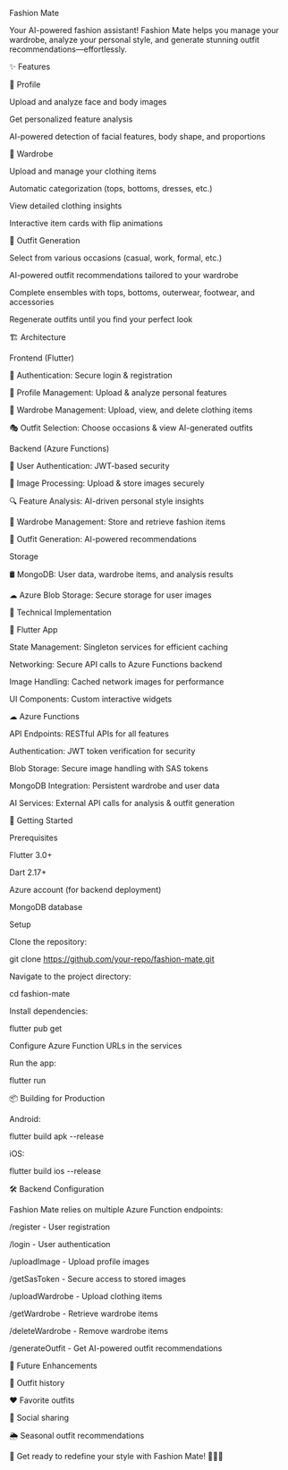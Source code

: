 Fashion Mate

Your AI-powered fashion assistant! Fashion Mate helps you manage your wardrobe, analyze your personal style, and generate stunning outfit recommendations—effortlessly.

✨ Features

👤 Profile

Upload and analyze face and body images

Get personalized feature analysis

AI-powered detection of facial features, body shape, and proportions

👗 Wardrobe

Upload and manage your clothing items

Automatic categorization (tops, bottoms, dresses, etc.)

View detailed clothing insights

Interactive item cards with flip animations

🎨 Outfit Generation

Select from various occasions (casual, work, formal, etc.)

AI-powered outfit recommendations tailored to your wardrobe

Complete ensembles with tops, bottoms, outerwear, footwear, and accessories

Regenerate outfits until you find your perfect look

🏗 Architecture

Frontend (Flutter)

🔐 Authentication: Secure login & registration

👤 Profile Management: Upload & analyze personal features

👕 Wardrobe Management: Upload, view, and delete clothing items

🎭 Outfit Selection: Choose occasions & view AI-generated outfits

Backend (Azure Functions)

🔑 User Authentication: JWT-based security

📸 Image Processing: Upload & store images securely

🔍 Feature Analysis: AI-driven personal style insights

👗 Wardrobe Management: Store and retrieve fashion items

🤖 Outfit Generation: AI-powered recommendations

Storage

🛢 MongoDB: User data, wardrobe items, and analysis results

☁ Azure Blob Storage: Secure storage for user images

🔧 Technical Implementation

📱 Flutter App

State Management: Singleton services for efficient caching

Networking: Secure API calls to Azure Functions backend

Image Handling: Cached network images for performance

UI Components: Custom interactive widgets

☁ Azure Functions

API Endpoints: RESTful APIs for all features

Authentication: JWT token verification for security

Blob Storage: Secure image handling with SAS tokens

MongoDB Integration: Persistent wardrobe and user data

AI Services: External API calls for analysis & outfit generation

🚀 Getting Started

Prerequisites

Flutter 3.0+

Dart 2.17+

Azure account (for backend deployment)

MongoDB database

Setup

Clone the repository:

git clone https://github.com/your-repo/fashion-mate.git

Navigate to the project directory:

cd fashion-mate

Install dependencies:

flutter pub get

Configure Azure Function URLs in the services

Run the app:

flutter run

📦 Building for Production

Android:

flutter build apk --release

iOS:

flutter build ios --release

🛠 Backend Configuration

Fashion Mate relies on multiple Azure Function endpoints:

/register - User registration

/login - User authentication

/uploadImage - Upload profile images

/getSasToken - Secure access to stored images

/uploadWardrobe - Upload clothing items

/getWardrobe - Retrieve wardrobe items

/deleteWardrobe - Remove wardrobe items

/generateOutfit - Get AI-powered outfit recommendations

🔮 Future Enhancements

📅 Outfit history

❤️ Favorite outfits

📲 Social sharing

🌦 Seasonal outfit recommendations

🎉 Get ready to redefine your style with Fashion Mate! 👗👔👠


